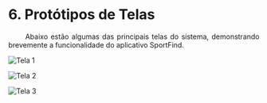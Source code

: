 # 6. Protótipos de Telas

<p style="text-align:justify">&nbsp;&nbsp;&nbsp;&nbsp;&nbsp;
Abaixo estão algumas das principais telas do sistema, demonstrando brevemente a funcionalidade do aplicativo SportFind.
</p>

![Tela 1](tela1.jpg)

![Tela 2](tela2.jpg)

![Tela 3](tela3.jpg)
